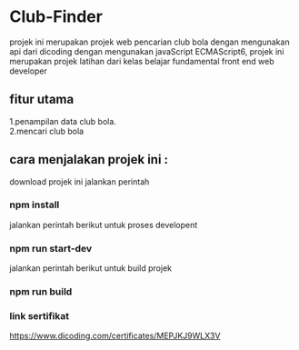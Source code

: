 # Club-Finder
projek ini merupakan projek web pencarian club bola dengan mengunakan api dari dicoding dengan mengunakan javaScript ECMAScript6, projek ini merupakan projek latihan  dari kelas belajar fundamental front end web developer
## fitur utama
1.penampilan data club bola.<br>
2.mencari club bola <br>
## cara menjalakan projek ini : 
download projek ini jalankan perintah 
### npm install
jalankan perintah berikut untuk proses developent
### npm run start-dev
jalankan perintah berikut untuk build projek
### npm run build
### link sertifikat 
https://www.dicoding.com/certificates/MEPJKJ9WLX3V
